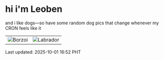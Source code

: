 # hi i'm Leoben

and i like dogs—so have some random dog pics that change whenever my CRON feels like it

|  |  |
|--------|----------|
| ![Borzoi](https://random-dog-vercel.vercel.app/api/random-borzoi?v=1759308766) | ![Labrador](https://random-dog-vercel.vercel.app/api/random-labrador?v=1759308766) |

Last updated: 2025-10-01 16:52 PHT
